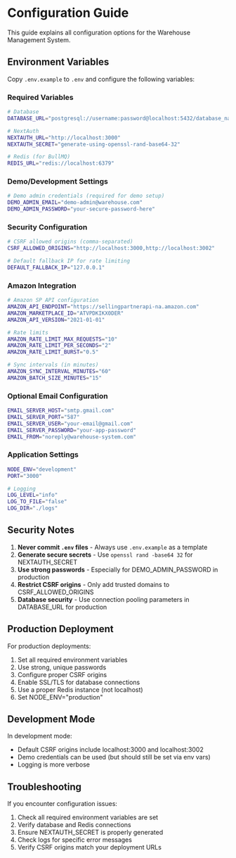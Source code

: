 # Configuration Guide

This guide explains all configuration options for the Warehouse Management System.

## Environment Variables

Copy `.env.example` to `.env` and configure the following variables:

### Required Variables

```bash
# Database
DATABASE_URL="postgresql://username:password@localhost:5432/database_name?schema=public"

# NextAuth
NEXTAUTH_URL="http://localhost:3000"
NEXTAUTH_SECRET="generate-using-openssl-rand-base64-32"

# Redis (for BullMQ)
REDIS_URL="redis://localhost:6379"
```

### Demo/Development Settings

```bash
# Demo admin credentials (required for demo setup)
DEMO_ADMIN_EMAIL="demo-admin@warehouse.com"
DEMO_ADMIN_PASSWORD="your-secure-password-here"
```

### Security Configuration

```bash
# CSRF allowed origins (comma-separated)
CSRF_ALLOWED_ORIGINS="http://localhost:3000,http://localhost:3002"

# Default fallback IP for rate limiting
DEFAULT_FALLBACK_IP="127.0.0.1"
```

### Amazon Integration

```bash
# Amazon SP API configuration
AMAZON_API_ENDPOINT="https://sellingpartnerapi-na.amazon.com"
AMAZON_MARKETPLACE_ID="ATVPDKIKX0DER"
AMAZON_API_VERSION="2021-01-01"

# Rate limits
AMAZON_RATE_LIMIT_MAX_REQUESTS="10"
AMAZON_RATE_LIMIT_PER_SECONDS="2"
AMAZON_RATE_LIMIT_BURST="0.5"

# Sync intervals (in minutes)
AMAZON_SYNC_INTERVAL_MINUTES="60"
AMAZON_BATCH_SIZE_MINUTES="15"
```

### Optional Email Configuration

```bash
EMAIL_SERVER_HOST="smtp.gmail.com"
EMAIL_SERVER_PORT="587"
EMAIL_SERVER_USER="your-email@gmail.com"
EMAIL_SERVER_PASSWORD="your-app-password"
EMAIL_FROM="noreply@warehouse-system.com"
```

### Application Settings

```bash
NODE_ENV="development"
PORT="3000"

# Logging
LOG_LEVEL="info"
LOG_TO_FILE="false"
LOG_DIR="./logs"
```

## Security Notes

1. **Never commit `.env` files** - Always use `.env.example` as a template
2. **Generate secure secrets** - Use `openssl rand -base64 32` for NEXTAUTH_SECRET
3. **Use strong passwords** - Especially for DEMO_ADMIN_PASSWORD in production
4. **Restrict CSRF origins** - Only add trusted domains to CSRF_ALLOWED_ORIGINS
5. **Database security** - Use connection pooling parameters in DATABASE_URL for production

## Production Deployment

For production deployments:

1. Set all required environment variables
2. Use strong, unique passwords
3. Configure proper CSRF origins
4. Enable SSL/TLS for database connections
5. Use a proper Redis instance (not localhost)
6. Set NODE_ENV="production"

## Development Mode

In development mode:
- Default CSRF origins include localhost:3000 and localhost:3002
- Demo credentials can be used (but should still be set via env vars)
- Logging is more verbose

## Troubleshooting

If you encounter configuration issues:

1. Check all required environment variables are set
2. Verify database and Redis connections
3. Ensure NEXTAUTH_SECRET is properly generated
4. Check logs for specific error messages
5. Verify CSRF origins match your deployment URLs